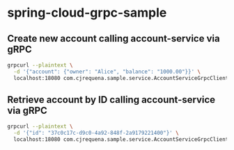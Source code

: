 # spring-cloud-grpc-sample

## Create new account calling account-service via gRPC
```bash
grpcurl --plaintext \
  -d '{"account": {"owner": "Alice", "balance": "1000.00"}}' \
  localhost:18080 com.cjrequena.sample.service.AccountServiceGrpcClient/CreateAccount
```


## Retrieve account by ID calling account-service via gRPC
```bash
grpcurl --plaintext \
  -d '{"id": "37c0c17c-d9c0-4a92-848f-2a9179221400"}' \
  localhost:18080 com.cjrequena.sample.service.AccountServiceGrpcClient/GetAccount
```
